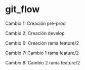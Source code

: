 # git_flow
Cambio 1: Creación pre-prod

Cambio 2: Creación develop

Cambio 6: Creación rama feature/2 

Cambio 7: Cambio 1 rama feature/2 

Cambio 8: Cambio 2 rama feature/2 


